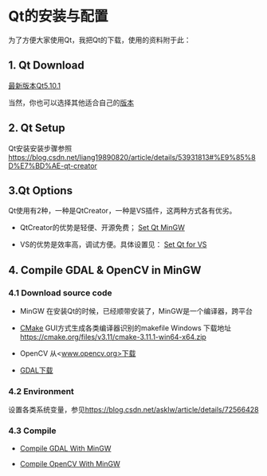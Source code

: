 # Qt的安装与配置

为了方便大家使用Qt，我把Qt的下载，使用的资料附于此：

## 1. Qt Download
[最新版本Qt5.10.1](http://download.qt.io/archive/qt/5.10/5.10.1/qt-opensource-windows-x86-5.10.1.exe)

当然，你也可以选择其他适合自己的[版本](http://download.qt.io/archive/qt)

## 2. Qt Setup
Qt安装安装步骤参照<https://blog.csdn.net/liang19890820/article/details/53931813#%E9%85%8D%E7%BD%AE-qt-creator>

## 3.Qt Options
Qt使用有2种，一种是QtCreator，一种是VS插件，这两种方式各有优劣。

- QtCreator的优势是轻便、开源免费；
[Set Qt MinGW](https://blog.csdn.net/liang19890820/article/details/49894691)

- VS的优势是效率高，调试方便。具体设置见：
[Set Qt for VS](https://blog.csdn.net/liang19890820/article/details/49874033)

## 4. Compile GDAL & OpenCV in MinGW
### 4.1 Download source code

- MinGW
在安装Qt的时候，已经顺带安装了，MinGW是一个编译器，跨平台

- [CMake](www.cmake.org)
GUI方式生成各类编译器识别的makefile
Windows 下载地址<https://cmake.org/files/v3.11/cmake-3.11.1-win64-x64.zip>

- OpenCV
从<www.opencv.org>下载

- [GDAL下载](http://download.osgeo.org/gdal)

### 4.2 Environment
设置各类系统变量，参见<https://blog.csdn.net/asklw/article/details/72566428>

### 4.3 Compile
- [Compile GDAL With MinGW](http://trac.osgeo.org/gdal/wiki/BuildingWithMinGW)

- [Compile OpenCV With MinGW](https://blog.csdn.net/asklw/article/details/72566428)
